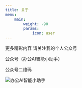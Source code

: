 ```yaml
---
title: 关于
menu:
    main: 
        weight: -90
        params:
            icon: user
---
```


更多精彩内容 请关注我的个人公众号 

公众号（办公AI智能小助手） 

公众号二维码

![](https://i.imgs.ovh/2025/06/21/AejG6.png "办公AI智能小助手")